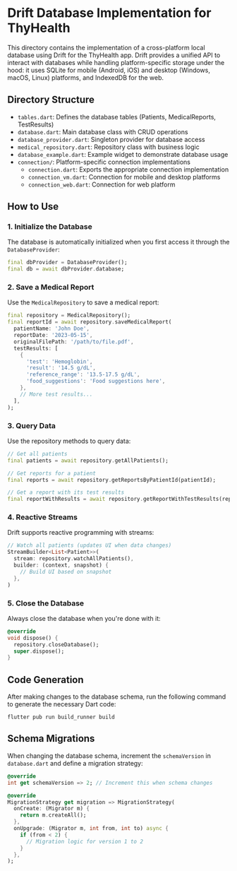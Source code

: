 # Drift Database Implementation for ThyHealth

This directory contains the implementation of a cross-platform local database using Drift for the ThyHealth app. Drift provides a unified API to interact with databases while handling platform-specific storage under the hood: it uses SQLite for mobile (Android, iOS) and desktop (Windows, macOS, Linux) platforms, and IndexedDB for the web.

## Directory Structure

- `tables.dart`: Defines the database tables (Patients, MedicalReports, TestResults)
- `database.dart`: Main database class with CRUD operations
- `database_provider.dart`: Singleton provider for database access
- `medical_repository.dart`: Repository class with business logic
- `database_example.dart`: Example widget to demonstrate database usage
- `connection/`: Platform-specific connection implementations
  - `connection.dart`: Exports the appropriate connection implementation
  - `connection_vm.dart`: Connection for mobile and desktop platforms
  - `connection_web.dart`: Connection for web platform

## How to Use

### 1. Initialize the Database

The database is automatically initialized when you first access it through the `DatabaseProvider`:

```dart
final dbProvider = DatabaseProvider();
final db = await dbProvider.database;
```

### 2. Save a Medical Report

Use the `MedicalRepository` to save a medical report:

```dart
final repository = MedicalRepository();
final reportId = await repository.saveMedicalReport(
  patientName: 'John Doe',
  reportDate: '2023-05-15',
  originalFilePath: '/path/to/file.pdf',
  testResults: [
    {
      'test': 'Hemoglobin',
      'result': '14.5 g/dL',
      'reference_range': '13.5-17.5 g/dL',
      'food_suggestions': 'Food suggestions here',
    },
    // More test results...
  ],
);
```

### 3. Query Data

Use the repository methods to query data:

```dart
// Get all patients
final patients = await repository.getAllPatients();

// Get reports for a patient
final reports = await repository.getReportsByPatientId(patientId);

// Get a report with its test results
final reportWithResults = await repository.getReportWithTestResults(reportId);
```

### 4. Reactive Streams

Drift supports reactive programming with streams:

```dart
// Watch all patients (updates UI when data changes)
StreamBuilder<List<Patient>>(
  stream: repository.watchAllPatients(),
  builder: (context, snapshot) {
    // Build UI based on snapshot
  },
)
```

### 5. Close the Database

Always close the database when you're done with it:

```dart
@override
void dispose() {
  repository.closeDatabase();
  super.dispose();
}
```

## Code Generation

After making changes to the database schema, run the following command to generate the necessary Dart code:

```
flutter pub run build_runner build
```

## Schema Migrations

When changing the database schema, increment the `schemaVersion` in `database.dart` and define a migration strategy:

```dart
@override
int get schemaVersion => 2; // Increment this when schema changes

@override
MigrationStrategy get migration => MigrationStrategy(
  onCreate: (Migrator m) {
    return m.createAll();
  },
  onUpgrade: (Migrator m, int from, int to) async {
    if (from < 2) {
      // Migration logic for version 1 to 2
    }
  },
);
``` 